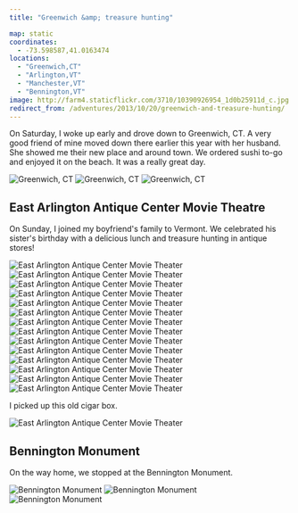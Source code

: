 ```yaml
---
title: "Greenwich &amp; treasure hunting"

map: static
coordinates:
  - -73.598587,41.0163474
locations:
  - "Greenwich,CT"
  - "Arlington,VT"
  - "Manchester,VT"
  - "Bennington,VT"
image: http://farm4.staticflickr.com/3710/10390926954_1d0b25911d_c.jpg
redirect_from: /adventures/2013/10/20/greenwich-and-treasure-hunting/
---
```


On Saturday, I woke up early and drove down to Greenwich, CT. A very good friend of mine moved down there earlier this year with her husband. She showed me their new place and around town. We ordered sushi to-go and enjoyed it on the beach. It was a really great day.

<div class="photos">

<img src="http://farm8.staticflickr.com/7376/10391048193_0ed2052e5b_c.jpg" class="img-half" alt="Greenwich, CT">
<img src="http://farm6.staticflickr.com/5510/10390895356_61e2051e1b_c.jpg" class="img-half" alt="Greenwich, CT">
<img src="http://farm8.staticflickr.com/7441/10390910816_14ec5d95d4_c.jpg" class="pop-out" alt="Greenwich, CT">
</div>

## East Arlington Antique Center Movie Theatre

On Sunday, I joined my boyfriend's family to Vermont. We celebrated his sister's birthday with a delicious lunch and treasure hunting in antique stores!

<div class="photos">

<img src="http://farm4.staticflickr.com/3810/10391098723_42e648147e_c.jpg" class="img-half" alt="East Arlington Antique Center Movie Theater">
<img src="http://farm8.staticflickr.com/7340/10391102833_df756e6505_c.jpg" class="img-half" alt="East Arlington Antique Center Movie Theater">
<img src="http://farm4.staticflickr.com/3710/10390926954_1d0b25911d_c.jpg" class="pop-out" alt="East Arlington Antique Center Movie Theater">
<img src="http://farm6.staticflickr.com/5493/10391111813_0544887769_c.jpg" class="img-half" alt="East Arlington Antique Center Movie Theater">
<img src="http://farm8.staticflickr.com/7415/10390968336_02ca02940f_c.jpg" class="img-half" alt="East Arlington Antique Center Movie Theater">
<img src="http://farm6.staticflickr.com/5531/10391118893_d5003b4275_c.jpg" class="img-thirds" alt="East Arlington Antique Center Movie Theater">
<img src="http://farm8.staticflickr.com/7394/10391122693_dacbaf9a32_c.jpg" class="img-thirds" alt="East Arlington Antique Center Movie Theater">
<img src="http://farm3.staticflickr.com/2857/10391152183_41de13a859_c.jpg" class="img-thirds" alt="East Arlington Antique Center Movie Theater">
<img src="http://farm6.staticflickr.com/5496/10391125783_0dcf6911a7_c.jpg" class="img-half" alt="East Arlington Antique Center Movie Theater">
<img src="http://farm8.staticflickr.com/7328/10390951325_f60a787232_c.jpg" class="img-half" alt="East Arlington Antique Center Movie Theater">
<img src="http://farm4.staticflickr.com/3746/10390953474_b4a882b337_c.jpg" class="img-half" alt="East Arlington Antique Center Movie Theater">
<img src="http://farm4.staticflickr.com/3756/10390956964_ca9493f18c_c.jpg" class="img-half" alt="East Arlington Antique Center Movie Theater">
<img src="http://farm6.staticflickr.com/5524/10390996416_13d3eee588_c.jpg" class="img-half" alt="East Arlington Antique Center Movie Theater">
<img src="http://farm4.staticflickr.com/3784/10390970065_dd1c0bf0b0_c.jpg" class="img-half" alt="East Arlington Antique Center Movie Theater">
</div>

I picked up this old cigar box.

<div class="photos">

<img src="http://farm8.staticflickr.com/7435/10390974944_77f74f397d_c.jpg" alt="East Arlington Antique Center Movie Theater">
</div>

## Bennington Monument

On the way home, we stopped at the Bennington Monument.

<div class="photos">

<img src="http://farm8.staticflickr.com/7395/10391056286_be4e0a5d2e_c.jpg" class="img-tall" alt="Bennington Monument">
<img src="http://farm4.staticflickr.com/3708/10391031384_5226044973_c.jpg" class="img-wide" alt="Bennington Monument">
<img src="http://farm8.staticflickr.com/7459/10391034654_5f8f495a5c_c.jpg" class="pop-out" alt="Bennington Monument">
</div>
